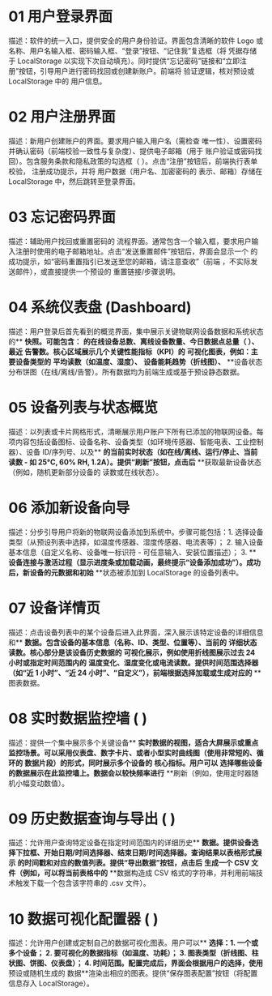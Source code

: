 # 01 用户登录界面
描述：软件的统一入口，提供安全的用户身份验证。界面包含清晰的软件 Logo 或名称、用户名输入框、密码输入框、“登录”按钮、“记住我”复选框（将 凭据存储于 LocalStorage 以实现下次自动填充）。同时提供“忘记密码”链接和“立即注册”按钮，引导用户进行密码找回或创建新账户。前端将 验证逻辑，核对预设或 LocalStorage 中的 用户信息。

# 02 用户注册界面
描述：新用户创建账户的界面。要求用户输入用户名（需检查 唯一性）、设置密码并确认密码（前端校验一致性与复杂度）、提供电子邮箱（用于 账户验证或密码找回）。包含服务条款和隐私政策的勾选框（ ）。点击“注册”按钮后，前端执行表单校验， 注册成功提示，并将 用户数据（用户名、加密密码的 表示、邮箱）存储在 LocalStorage 中，然后跳转至登录界面。

# 03 忘记密码界面
描述：辅助用户找回或重置密码的 流程界面。通常包含一个输入框，要求用户输入注册时使用的电子邮箱地址。点击“发送重置邮件”按钮后，界面会显示一个 的成功提示，如“密码重置指引已发送至您的邮箱，请注意查收”（前端 ，不实际发送邮件），或直接提供一个预设的 重置链接/步骤说明。

# 04 系统仪表盘 (Dashboard)
描述：用户登录后首先看到的概览界面，集中展示关键物联网设备数据和系统状态的** **快照。可能包含：** **的在线设备总数、离线设备数量、今日数据点总量（ ）、最近** **告警数。核心区域展示几个关键性能指标（KPI）的** **可视化图表，例如：主要设备类型的** **平均读数（如温度、湿度）、** **设备能耗趋势（折线图）、** **设备状态分布饼图（在线/离线/告警）。所有数据均为前端生成或基于预设静态数据。

# 05 设备列表与状态概览
描述：以列表或卡片网格形式，清晰展示用户账户下所有已添加的物联网设备。每项内容包括设备图标、设备名称、设备类型（如环境传感器、智能电表、工业控制器）、设备 ID/序列号、以及** **的当前实时状态（如在线/离线、运行/停止、当前读数 - 如 25°C, 60% RH, 1.2A）。提供“刷新”按钮，点击后** **获取最新设备状态（例如，随机更新部分设备的 读数或在线状态）。

# 06 添加新设备向导
描述：分步引导用户将新的物联网设备添加到系统中。步骤可能包括：1. 选择设备类型（从预设列表中选择，如温度传感器、湿度传感器、电流表等）； 2. 输入设备基本信息（自定义名称、设备唯一标识符 - 可任意输入、安装位置描述）； 3. ** **设备连接与激活过程（显示进度条或加载动画，最终提示“设备添加成功”）。成功后，新设备的元数据和初始** **状态被添加到 LocalStorage 的设备列表中。

# 07 设备详情页
描述：点击设备列表中的某个设备后进入此界面，深入展示该特定设备的详细信息和** **数据。包含设备的基本信息（名称、ID、类型、位置等）、当前的** **详细状态读数。核心部分是该设备历史数据的** **可视化展示，例如使用折线图展示过去 24 小时或指定时间范围内的** **温度变化、湿度变化或电流读数。提供时间范围选择器（如“近 1 小时”、“近 24 小时”、“自定义”），前端根据选择加载或生成对应的** **图表数据。

# 08 实时数据监控墙 ( )
描述：提供一个集中展示多个关键设备** **实时数据的视图，适合大屏展示或重点监控场景。可以采用仪表盘、数字卡片、或者小型实时曲线图（使用非常短的、循环的** **数据片段）的形式，同时展示多个设备的** **核心指标。用户可以** **选择哪些设备的数据展示在此监控墙上。数据会以较快频率进行** **刷新（例如，使用定时器随机小幅变动数值）。

# 09 历史数据查询与导出 ( )
描述：允许用户查询特定设备在指定时间范围内的详细历史** **数据。提供设备选择下拉框、开始日期/时间选择器、结束日期/时间选择器。查询结果以表格形式展示** **的时间戳和对应的数值列表。提供“导出数据”按钮，点击后** **生成一个 CSV 文件（例如，可以将当前表格中的** **数据构造成 CSV 格式的字符串，并利用前端技术触发下载一个包含该字符串的 .csv 文件）。

# 10 数据可视化配置器 ( )
描述：允许用户创建或定制自己的数据可视化图表。用户可以** **选择：1. 一个或多个设备； 2. 要可视化的数据指标（如温度、功耗）； 3. 图表类型（折线图、柱状图、饼图、仪表盘）； 4. 时间范围。配置完成后，界面会根据用户的选择，使用**预设或随机生成的 数据**渲染出相应的图表。提供“保存图表配置”按钮（将配置信息存入 LocalStorage）。